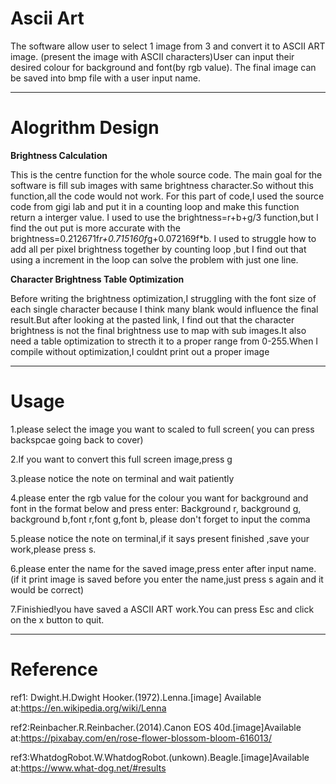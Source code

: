 # Ascii Art

 The software allow user to select 1 image from 3 and convert it to ASCII ART image. (present the image with ASCII characters)User can input their desired colour for background and font(by rgb value). The final image can be saved into bmp file with a user input name. 
 
---
#  Alogrithm Design

**Brightness Calculation** 

 This is the centre function for the whole source code. The main goal for the software is fill sub images with same brightness character.So without this function,all the code would not work.   For this part of code,I used the source code from gigi lab and put it in a counting loop and make this function return a interger value. I used to use the brightness=r+b+g/3 function,but I find the out put is more accurate with the brightness=0.212671f*r+0.715160f*g+0.072169f*b.   I used to struggle how to add all per pixel brightness together by counting loop ,but  I find out that using a increment in the loop can solve the problem with just one line.
 
**Character Brightness Table Optimization**

 Before writing the brightness optimization,I struggling with the font size of each single character because I think many blank would influence the final result.But after looking at the pasted link, I find out that the character brightness is not the final brightness use to map with sub images.It also need a table optimization to strecth it to a proper range from 0-255.When I compile without optimization,I couldnt print out a proper image

---
# Usage

1.please select the image you want to scaled to full screen( you can press backspcae going back to cover)

2.If you want to convert this full screen image,press g

3.please notice the note on terminal and wait patiently

4.please enter the rgb value for the colour you want for background and font in the format below and press enter: Background r, background g, background b,font r,font g,font b, please don't forget to input the comma

5.please notice the note on terminal,if it says present finished ,save your work,please press s.

6.please enter the name for the saved image,press enter after input name. (if it print image is saved before you enter the name,just press s again and it would be correct)

7.Finishied!you have saved a ASCII ART work.You can press Esc and click on the x button to quit.

---
# Reference

ref1: Dwight.H.Dwight Hooker.(1972).Lenna.[image] Available at:https://en.wikipedia.org/wiki/Lenna 

ref2:Reinbacher.R.Reinbacher.(2014).Canon EOS 40d.[image]Available at:https://pixabay.com/en/rose-flower-blossom-bloom-616013/

ref3:WhatdogRobot.W.WhatdogRobot.(unkown).Beagle.[image]Available at:https://www.what-dog.net/#results
